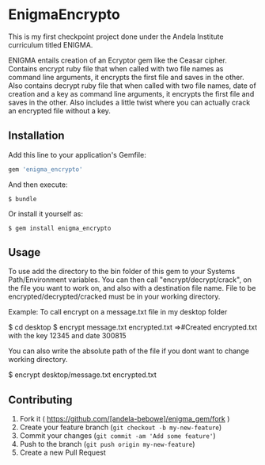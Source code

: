 # EnigmaEncrypto

This is my first checkpoint project done under the Andela Institute curriculum titled ENIGMA.

ENIGMA entails creation of an Ecryptor gem like the Ceasar cipher.
Contains encrypt ruby file that when called with two file names as command line arguments, it encrypts the first file and saves in the other.
Also contains decrypt ruby file that when called with two file names, date of creation and a key as command line arguments, it encrypts the first file and saves in the other.
Also includes a little twist where you can actually crack an encrypted file without a key.


## Installation

Add this line to your application's Gemfile:

```ruby
gem 'enigma_encrypto'
```

And then execute:

    $ bundle

Or install it yourself as:

    $ gem install enigma_encrypto

## Usage

To use add the directory to the bin folder of this gem to your Systems Path/Environment variables.
You can then call "encrypt/decrypt/crack", on the file you want to work on, and also with a destination file name.
File to be encrypted/decrypted/cracked must be in your working directory.

Example: To call encrypt on a message.txt file in my desktop folder

$ cd desktop
$ encrypt message.txt encrypted.txt
=>#Created encrypted.txt with the key 12345 and date 300815

You can also write the absolute path of the file if you dont want to change working directory.

$ encrypt desktop/message.txt encrypted.txt

## Contributing

1. Fork it ( https://github.com/[andela-bebowe]/enigma_gem/fork )
2. Create your feature branch (`git checkout -b my-new-feature`)
3. Commit your changes (`git commit -am 'Add some feature'`)
4. Push to the branch (`git push origin my-new-feature`)
5. Create a new Pull Request
